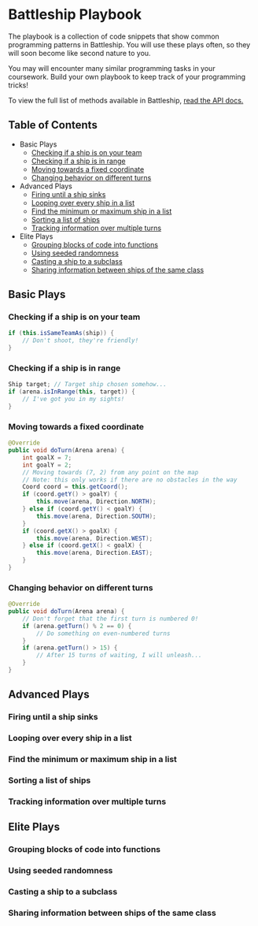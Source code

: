 # Battleship Playbook

The playbook is a collection of code snippets that show common programming patterns in Battleship. You will use these plays often, so they will soon become like second nature to you.

You may will encounter many similar programming tasks in your coursework. Build your own playbook to keep track of your programming tricks!

To view the full list of methods available in Battleship, [read the API docs.](api.md)

## Table of Contents

* Basic Plays
	* [Checking if a ship is on your team](#checking-if-a-ship-is-on-your-team)
	* [Checking if a ship is in range](#checking-if-a-ship-is-in-range)
	* [Moving towards a fixed coordinate](#moving-towards-a-fixed-coordinate)
	* [Changing behavior on different turns](#changing-behavior-on-different-turns)
* Advanced Plays
	* [Firing until a ship sinks](#firing-until-a-ship-sinks)
	* [Looping over every ship in a list](#looping-over-every-ship-in-a-list)
	* [Find the minimum or maximum ship in a list](#find-the-minimum-or-maximum-ship-in-a-list)
	* [Sorting a list of ships](#sorting-a-list-of-ships)
	* [Tracking information over multiple turns](#tracking-information-over-multiple-turns)
* Elite Plays
	* [Grouping blocks of code into functions](#grouping-blocks-of-code-into-functions)
	* [Using seeded randomness](#using-seeded-randomness)
	* [Casting a ship to a subclass](#casting-a-ship-to-a-subclass)
	* [Sharing information between ships of the same class](#sharing-information-between-ships-of-the-same-class)

## Basic Plays

### Checking if a ship is on your team

```java
if (this.isSameTeamAs(ship)) {
	// Don't shoot, they're friendly!
}
```

### Checking if a ship is in range

```java
Ship target; // Target ship chosen somehow...
if (arena.isInRange(this, target)) {
	// I've got you in my sights!
}
```

### Moving towards a fixed coordinate

```java
@Override
public void doTurn(Arena arena) {
	int goalX = 7;
	int goalY = 2;
	// Moving towards (7, 2) from any point on the map
	// Note: this only works if there are no obstacles in the way
	Coord coord = this.getCoord();
	if (coord.getY() > goalY) {
		this.move(arena, Direction.NORTH);
	} else if (coord.getY() < goalY) {
		this.move(arena, Direction.SOUTH);
	}
	if (coord.getX() > goalX) {
		this.move(arena, Direction.WEST);
	} else if (coord.getX() < goalX) {
		this.move(arena, Direction.EAST);
	}
}
```

### Changing behavior on different turns

```java
@Override
public void doTurn(Arena arena) {
	// Don't forget that the first turn is numbered 0!
	if (arena.getTurn() % 2 == 0) {
		// Do something on even-numbered turns
	}
	if (arena.getTurn() > 15) {
		// After 15 turns of waiting, I will unleash...
	}
}
```

## Advanced Plays

### Firing until a ship sinks

### Looping over every ship in a list

### Find the minimum or maximum ship in a list

### Sorting a list of ships

### Tracking information over multiple turns

## Elite Plays

### Grouping blocks of code into functions

### Using seeded randomness

### Casting a ship to a subclass

### Sharing information between ships of the same class
